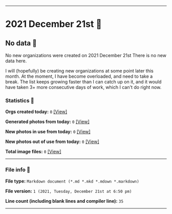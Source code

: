 
***

# 2021 December 21st 📅

## No data 🚫

No new organizations were created on 2021 December 21st There is no new data here.

I will (hopefully) be creating new organizations at some point later this month. At the moment, I have become overloaded, and need to take a break. The list keeps growing faster than I can catch up on it, and it would have taken 3+ more consecutive days of work, which I can't do right now.

### Statistics 📝

**Orgs created today:** `0` [[View]](/NewOrgs/2021/12_December/README.md#december-21st-2021)

**Generated photos from today:** `0` [[View]](/OrganizationGraphics/ByDate/2021/12_December/21/Generated/)

**New photos in use from today:** `0` [[View]](/OrganizationGraphics/ByDate/2021/12_December/21/Used/)

**New photos out of use from today:** `0` [[View]](/OrganizationGraphics/ByDate/2021/12_December/21/Unused/)

**Total image files:** `0` [[View]](/OrganizationGraphics/ByDate/2021/12_December/21/)

***

### File info 📜

**File type:** `Markdown document (*.md *.mkd *.mdown *.markdown)`

**File version:** `1 (2021, Tuesday, December 21st at 6:50 pm)`

**Line count (including blank lines and compiler line):** `35`

***
